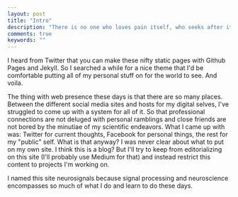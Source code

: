 ```yaml
---
layout: post
title: "Intro"
description: "There is no one who loves pain itself, who seeks after it and wants to have it, simply because it is pain..."
comments: true
keywords: ""
---
```


I heard from Twitter that you can make these nifty static pages with Github Pages and Jekyll. So I searched a while for a nice theme that I'd be comfortable putting all of my personal stuff on for the world to see. And voila.

The thing with web presence these days is that there are so many places. Between the different social media sites and hosts for my digital selves, I've struggled to come up with a system for all of it. So that professional connections are not deluged with personal ramblings and close friends are not bored by the minutiae of my scientific endeavors. What I came up with was: Twitter for current thoughts, Facebook for personal things, the rest for my "public" self. What is that anyway? I was never clear about what to put on my own site. I think this is a blog? But I'll try to keep from editorializing on this site (I'll probably use Medium for that) and instead restrict this content to projects I'm working on.

I named this site neurosignals because signal processing and neuroscience encompasses so much of what I do and learn to do these days.
